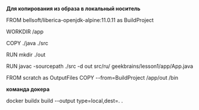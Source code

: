 **Для копирования из образа в локальный носитель**

FROM bellsoft/liberica-openjdk-alpine:11.0.11 as BuildProject

WORKDIR /app

COPY ./java ./src 

RUN mkdir ./out

RUN javac -sourcepath ./src -d out src/ru/
geekbrains/lesson1/app/App.java

FROM scratch as OutputFiles
COPY --from=BuildProject /app/out /bin

**команда докера**

docker buildx build --output type=local,dest=. .